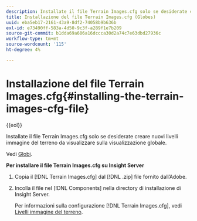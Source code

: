 ```yaml
---
description: Installate il file Terrain Images.cfg solo se desiderate creare nuovi livelli immagine del terreno da visualizzare sulla visualizzazione globale.
title: Installazione del file Terrain Images.cfg (Globes)
uuid: eba5eb17-2161-43a9-8df2-74058b9b636b
exl-id: e73490ff-583a-4d50-9c3f-a289f1e7b209
source-git-commit: b1dda69a606a16dccca30d2a74c7e63dbd27936c
workflow-type: tm+mt
source-wordcount: '115'
ht-degree: 4%

---
```


# Installazione del file Terrain Images.cfg{#installing-the-terrain-images-cfg-file}

{{eol}}

Installate il file Terrain Images.cfg solo se desiderate creare nuovi livelli immagine del terreno da visualizzare sulla visualizzazione globale.

Vedi [Globi](https://experienceleague.adobe.com/docs/data-workbench/using/client/analysis-visualizations/globes/c-globes.html).

**Per installare il file Terrain Images.cfg su Insight Server**

1. Copia il [!DNL Terrain Images.cfg] dal [!DNL .zip] file fornito dall’Adobe.
1. Incolla il file nel [!DNL Components] nella directory di installazione di Insight Server.

   Per informazioni sulla configurazione [!DNL Terrain Images.cfg], vedi [Livelli immagine del terreno](https://experienceleague.adobe.com/docs/data-workbench/using/geography/imagery-layers/terrain-image-layers/c-trn-img-lyrs.html).
